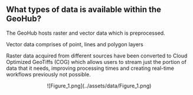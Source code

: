 ## What types of data is available within the GeoHub?

The GeoHub hosts raster and vector data which is preprocessed.

Vector data comprises of point, lines and polygon layers

Raster data acquired from different sources have been converted to Cloud Optimized GeoTiffs (COG) which allows users to stream just the portion of data that it needs, improving processing times and creating real-time workflows previously not possible.

<center> ![Figure_1.png](../assets/data/Figure_1.png)</p>
